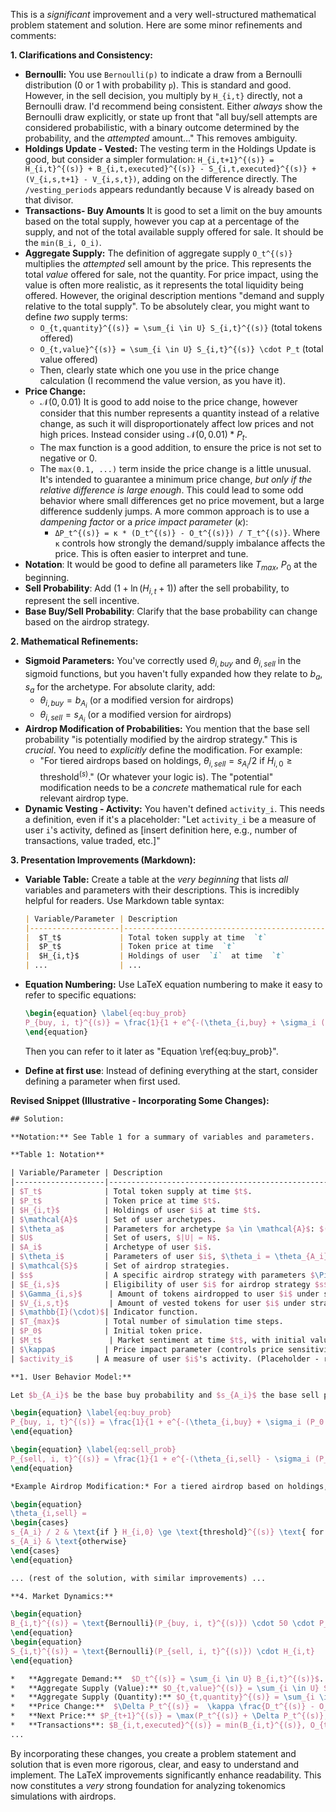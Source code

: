 This is a *significant* improvement and a very well-structured mathematical problem statement and solution.  Here are some minor refinements and comments:

**1. Clarifications and Consistency:**

*   **Bernoulli:**  You use `Bernoulli(p)` to indicate a draw from a Bernoulli distribution (0 or 1 with probability `p`).  This is standard and good.  However, in the sell decision, you multiply by `H_{i,t}` directly, not a Bernoulli draw.  I'd recommend being consistent.  Either *always* show the Bernoulli draw explicitly, or state up front that "all buy/sell attempts are considered probabilistic, with a binary outcome determined by the probability, and the *attempted* amount..."  This removes ambiguity.
*  **Holdings Update - Vested:** The vesting term in the Holdings Update is good, but consider a simpler formulation: `H_{i,t+1}^{(s)} = H_{i,t}^{(s)} + B_{i,t,executed}^{(s)} - S_{i,t,executed}^{(s)} + (V_{i,s,t+1} - V_{i,s,t})`, adding on the difference directly. The `/vesting_periods` appears redundantly because V is already based on that divisor.
*  **Transactions- Buy Amounts** It is good to set a limit on the buy amounts based on the total supply, however you cap at a percentage of the supply, and not of the total available supply offered for sale. It should be the `min(B_i, O_i)`.
*   **Aggregate Supply:** The definition of aggregate supply `O_t^{(s)}` multiplies the *attempted* sell amount by the price.  This represents the total *value* offered for sale, not the quantity. For price impact, using the value is often more realistic, as it represents the total liquidity being offered.  However, the original description mentions "demand and supply relative to the total supply".  To be absolutely clear, you might want to define *two* supply terms:
    *   `O_{t,quantity}^{(s)} = \sum_{i \in U} S_{i,t}^{(s)}` (total tokens offered)
    *   `O_{t,value}^{(s)} = \sum_{i \in U} S_{i,t}^{(s)} \cdot P_t` (total value offered)
    *   Then, clearly state which one you use in the price change calculation (I recommend the value version, as you have it).
*  **Price Change:**
    *  $\mathcal{N}(0, 0.01)$ It is good to add noise to the price change, however consider that this number represents a quantity instead of a relative change, as such it will disproportionately affect low prices and not high prices. Instead consider using $\mathcal{N}(0, 0.01) * P_t$.
    * The max function is a good addition, to ensure the price is not set to negative or 0.
    *  The `max(0.1, ...)` term inside the price change is a little unusual.  It's intended to guarantee a minimum price change, *but only if the relative difference is large enough*. This could lead to some odd behavior where small differences get no price movement, but a large difference suddenly jumps. A more common approach is to use a *dampening factor* or a *price impact parameter* ($\kappa$):
        *   `ΔP_t^{(s)} = κ * (D_t^{(s)} - O_t^{(s)}) / T_t^{(s)}`.  Where `κ` controls how strongly the demand/supply imbalance affects the price. This is often easier to interpret and tune.
* **Notation**: It would be good to define all parameters like $T_{max}$, $P_0$ at the beginning.
* **Sell Probability**: Add $(1 + \ln(H_{i,t} + 1))$ after the sell probability, to represent the sell incentive.
* **Base Buy/Sell Probability**: Clarify that the base probability can change based on the airdrop strategy.

**2. Mathematical Refinements:**

*   **Sigmoid Parameters:** You've correctly used  $\theta_{i,buy}$ and $\theta_{i,sell}$  in the sigmoid functions, but you haven't fully expanded how they relate to  $b_a$,  $s_a$  for the archetype.  For absolute clarity, add:
    *   $\theta_{i,buy} = b_{A_i}$  (or a modified version for airdrops)
    *   $\theta_{i,sell} = s_{A_i}$  (or a modified version for airdrops)
*   **Airdrop Modification of Probabilities:** You mention that the base sell probability "is potentially modified by the airdrop strategy."  This is *crucial*.  You need to *explicitly* define the modification.  For example:
    *   "For tiered airdrops based on holdings,  $\theta_{i,sell} = s_{A_i} / 2$  if  $H_{i,0} \ge  \text{threshold}^{(s)}$."  (Or whatever your logic is).  The "potential" modification needs to be a *concrete* mathematical rule for each relevant airdrop type.
*   **Dynamic Vesting - Activity:** You haven't defined  `activity_i`.  This needs a definition, even if it's a placeholder: "Let `activity_i` be a measure of user  `i`'s activity, defined as [insert definition here, e.g., number of transactions, value traded, etc.]"

**3. Presentation Improvements (Markdown):**

*   **Variable Table:**  Create a table at the *very beginning* that lists *all* variables and parameters with their descriptions. This is incredibly helpful for readers.  Use Markdown table syntax:

    ```markdown
    | Variable/Parameter | Description                                       |
    |--------------------|---------------------------------------------------|
    |  $T_t$             | Total token supply at time  `t`                   |
    |  $P_t$             | Token price at time  `t`                            |
    |  $H_{i,t}$         | Holdings of user  `i`  at time  `t`                 |
    | ...                | ...                                               |
    ```

*   **Equation Numbering:**  Use LaTeX equation numbering to make it easy to refer to specific equations:

    ```latex
    \begin{equation} \label{eq:buy_prob}
    P_{buy, i, t}^{(s)} = \frac{1}{1 + e^{-(\theta_{i,buy} + \sigma_i (P_0 - P_t) + \mu_i M_t - \frac{P_t - P_0}{P_0} \cdot 0.5)}}
    \end{equation}
    ```

    Then you can refer to it later as "Equation \ref{eq:buy_prob}".

* **Define at first use**: Instead of defining everything at the start, consider defining a parameter when first used.

**Revised Snippet (Illustrative - Incorporating Some Changes):**

```latex
## Solution:

**Notation:** See Table 1 for a summary of variables and parameters.

**Table 1: Notation**

| Variable/Parameter | Description                                                                   |
|--------------------|-------------------------------------------------------------------------------|
| $T_t$              | Total token supply at time $t$.                                             |
| $P_t$              | Token price at time $t$.                                                     |
| $H_{i,t}$          | Holdings of user $i$ at time $t$.                                              |
| $\mathcal{A}$      | Set of user archetypes.                                                        |
| $\theta_a$         | Parameters for archetype $a \in \mathcal{A}$: $(b_a, s_a, \sigma_a, \mu_a)$.   |
| $U$                | Set of users, $|U| = N$.                                                       |
| $A_i$              | Archetype of user $i$.                                                         |
| $\theta_i$         | Parameters of user $i$, $\theta_i = \theta_{A_i}$.                              |
| $\mathcal{S}$      | Set of airdrop strategies.                                                     |
| $s$                | A specific airdrop strategy with parameters $\Pi_s$.                           |
| $E_{i,s}$          | Eligibility of user $i$ for airdrop strategy $s$.                               |
| $\Gamma_{i,s}$      | Amount of tokens airdropped to user $i$ under strategy $s$.                    |
| $V_{i,s,t}$         | Amount of vested tokens for user $i$ under strategy $s$ at time $t$.          |
| $\mathbb{I}(\cdot)$| Indicator function.                                                           |
| $T_{max}$          | Total number of simulation time steps.                                        |
| $P_0$              | Initial token price.                                                        |
| $M_t$               | Market sentiment at time $t$, with initial value $M_0$ (e.g., 0).             |
| $\kappa$           | Price impact parameter (controls price sensitivity to demand/supply).          |
| $activity_i$     | A measure of user $i$'s activity. (Placeholder - requires a specific definition) |

**1. User Behavior Model:**

Let $b_{A_i}$ be the base buy probability and $s_{A_i}$ the base sell probability for a user of archetype $A_i$. Let $\theta_{i,buy} = b_{A_i}$ and $\theta_{i,sell}$ initially equal $s_{A_i}$.  Airdrop strategies can modify $\theta_{i,sell}$, as detailed below.  We assume all buy/sell attempts have a binary outcome (success or failure) determined by the calculated probabilities.

\begin{equation} \label{eq:buy_prob}
P_{buy, i, t}^{(s)} = \frac{1}{1 + e^{-(\theta_{i,buy} + \sigma_i (P_0 - P_t) + \mu_i M_t - \frac{P_t - P_0}{P_0} \cdot 0.5)}}
\end{equation}

\begin{equation} \label{eq:sell_prob}
P_{sell, i, t}^{(s)} = \frac{1}{1 + e^{-(\theta_{i,sell} - \sigma_i (P_t - P_{0}) + \mu_i M_t + \frac{P_t - P_0}{P_0} \cdot 0.3)}} \cdot (1 + \ln(H_{i,t} + 1)) \cdot \mathbb{I}(H_{i,t} > 0)
\end{equation}

*Example Airdrop Modification:* For a tiered airdrop based on holdings, if user $i$'s initial holdings $H_{i,0}$ meet the airdrop threshold $\text{threshold}^{(s)}$, then their base sell probability is halved:

\begin{equation}
\theta_{i,sell} =
\begin{cases}
s_{A_i} / 2 & \text{if } H_{i,0} \ge \text{threshold}^{(s)} \text{ for a tiered airdrop} \\
s_{A_i} & \text{otherwise}
\end{cases}
\end{equation}

... (rest of the solution, with similar improvements) ...

**4. Market Dynamics:**

\begin{equation}
B_{i,t}^{(s)} = \text{Bernoulli}(P_{buy, i, t}^{(s)}) \cdot 50 \cdot P_t
\end{equation}
\begin{equation}
S_{i,t}^{(s)} = \text{Bernoulli}(P_{sell, i, t}^{(s)}) \cdot H_{i,t}
\end{equation}

*   **Aggregate Demand:**  $D_t^{(s)} = \sum_{i \in U} B_{i,t}^{(s)}$.
*   **Aggregate Supply (Value):** $O_{t,value}^{(s)} = \sum_{i \in U} S_{i,t}^{(s)} \cdot P_t$.
*   **Aggregate Supply (Quantity):** $O_{t,quantity}^{(s)} = \sum_{i \in U} S_{i,t}^{(s)}$.
*   **Price Change:**  $\Delta P_t^{(s)} =  \kappa \frac{D_t^{(s)} - O_{t,value}^{(s)}}{T_t^{(s)}}  + \mathcal{N}(0, 0.01 * P_t)$.
*   **Next Price:** $P_{t+1}^{(s)} = \max(P_t^{(s)} + \Delta P_t^{(s)}, 0.000001)$.
*   **Transactions**: $B_{i,t,executed}^{(s)} = min(B_{i,t}^{(s)}, O_{t,quantity}^{(s)})$ and $S_{i,t,executed}^{(s)} = S_{i,t}$.
...
```

By incorporating these changes, you create a problem statement and solution that is even more rigorous, clear, and easy to understand and implement. The LaTeX improvements significantly enhance readability. This now constitutes a *very* strong foundation for analyzing tokenomics simulations with airdrops.